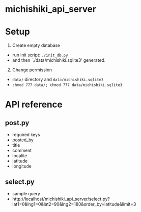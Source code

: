 michishiki_api_server
=====================

# Setup

1. Create empty database
 * run init script: `./init_db.py`
 * and then `./data/michishiki.sqlite3' generated.
2. Change permission
 * `data/` directory and `data/michishiki.sqlite3`
 * `chmod 777 data/; chmod 777 data/michishiki.sqlite3`

# API reference
 
## post.py

* required keys
 * posted_by
 * title
 * comment
 * localite
 * latitude
 * longitude
 
## select.py
 * sample query
  * http://localhost/michishiki_api_server/select.py?lat1=0&lng1=0&lat2=90&lng2=180&order_by=latitude&limit=3
